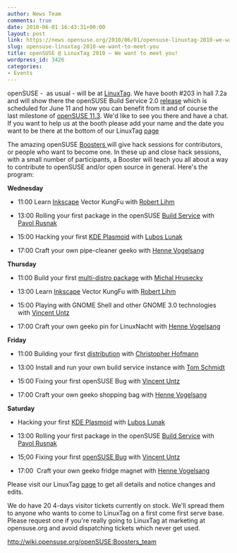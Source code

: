 ```yaml
---
author: News Team
comments: true
date: 2010-06-01 16:43:31+00:00
layout: post
link: https://news.opensuse.org/2010/06/01/opensuse-linuxtag-2010-we-want-to-meet-you/
slug: opensuse-linuxtag-2010-we-want-to-meet-you
title: openSUSE @ LinuxTag 2010 – We want to meet you!
wordpress_id: 3426
categories:
- Events
---
```


openSUSE -  as usual - will be at [LinuxTag](http://www.linuxtag.org/2010/). We have booth #203 in hall 7.2a and will show there the openSUSE Build Service 2.0 [release](http://news.opensuse.org/2010/05/25/obs-2-0b1/) which is scheduled for June 11 and how you can benefit from it and of course the last milestone of [openSUSE 11.3](http://wiki.opensuse.org/Product_highlights_11.3). We'd like to see you there and have a chat. If you want to help us at the booth please add your name and the date you want to be there at the bottom of our LinuxTag [page](http://en.opensuse.org/Linuxtag)

The amazing openSUSE [Boosters ](http://wiki.opensuse.org/openSUSE:Boosters_team)will give hack sessions for contributors, or people who want to become one. In these up and close hack sessions, with a small number of participants, a Booster will teach you all about a way to contribute to openSUSE and/or open source in general. Here's the program:

**Wednesday**



	
  * 11:00 Learn [Inkscape](http://en.opensuse.org/Inkscape) Vector KungFu with [Robert Lihm](http://en.opensuse.org/User:Rlihm)

	
  * 13:00 Rolling your first package in the openSUSE [Build Service](http://build.opensuse.org) with [Pavol Rusnak](http://en.opensuse.org/User:Prusnak)

	
  * 15:00 Hacking your first [KDE Plasmoid](http://techbase.kde.org/Projects/Plasma/Plasmoids) with [Lubos Lunak](http://en.opensuse.org/User:Llunak)

	
  * 17:00 Craft your own pipe-cleaner geeko with [Henne Vogelsang](http://en.opensuse.org/User:Hennevogel)


**Thursday**



	
  * 11:00 Build your first [multi-distro package](http://kde-apps.org/content/show.php/kde-obs-generator?content=121094) with [Michal Hrusecky](http://en.opensuse.org/User:-miska-)

	
  * 13:00 Learn [Inkscape](http://en.opensuse.org/Inkscape) Vector KungFu with [Robert Lihm](http://en.opensuse.org/User:Rlihm)

	
  * 15:00 Playing with GNOME Shell and other GNOME 3.0 technologies with [Vincent Untz](http://en.opensuse.org/User:Vuntz)

	
  * 17:00 Craft your own geeko pin for LinuxNacht with [Henne Vogelsang](http://en.opensuse.org/User:Hennevogel)


**Friday**



	
  * 11:00 Building your first [distribution](http://en.opensuse.org/Kiwi) with [Christopher Hofmann](http://en.opensuse.org/User:Cwh)

	
  * 13:00 Install and run your own build service instance with [Tom Schmidt](http://en.opensuse.org/User:Digitaltomm)

	
  * 15:00 Fixing your first openSUSE Bug with [Vincent Untz](http://en.opensuse.org/User:Vuntz)

	
  * 17:00 Craft your own geeko shopping bag with [Henne Vogelsang](http://en.opensuse.org/User:Hennevogel)


**Saturday**



	
  * Hacking your first [KDE Plasmoid](http://techbase.kde.org/Projects/Plasma/Plasmoids) with [Lubos  Lunak](http://en.opensuse.org/User:Llunak)

	
  * 13:00 Rolling your first package in the openSUSE [Build Service](http://build.opensuse.org) with [Pavol Rusnak](http://en.opensuse.org/User:Prusnak)

	
  * 15;00 Fixing your first [openSUSE Bug](http://en.opensuse.org/Bugs) with [Vincent Untz](http://en.opensuse.org/User:Vuntz)

	
  * 17:00  Craft your own geeko fridge magnet with [Henne Vogelsang](http://en.opensuse.org/User:Hennevogel)


Please visit our LinuxTag [page](http://en.opensuse.org/Linuxtag) to get all details and notice changes and edits.

We do have 20 4-days visitor tickets currently on stock. We'll spread them to anyone who wants to come to LinuxTag on a first come first serve base. Please request one if you're really going to LinuxTag at marketing at opensuse.org and avoid dispatching tickets which never get used.


http://wiki.opensuse.org/openSUSE:Boosters_team

